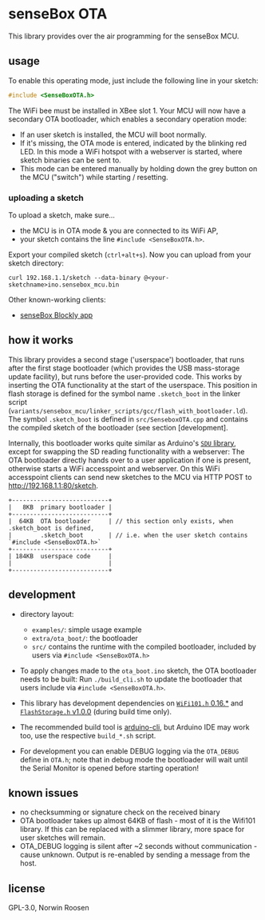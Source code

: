 # senseBox OTA
This library provides over the air programming for the senseBox MCU.

## usage
To enable this operating mode, just include the following line in your sketch:

```c
#include <SenseBoxOTA.h>
```

The WiFi bee must be installed in XBee slot 1.
Your MCU will now have a secondary OTA bootloader, which enables a secondary operation mode:

- If an user sketch is installed, the MCU will boot normally.
- If it's missing, the OTA mode is entered, indicated by the blinking red LED.
    In this mode a WiFi hotspot with a webserver is started, where sketch binaries can be sent to.
- This mode can be entered manually by holding down the grey button on the MCU ("switch") while starting / resetting.

### uploading a sketch
To upload a sketch, make sure...
- the MCU is in OTA mode & you are connected to its WiFi AP,
- your sketch contains the line `#include <SenseBoxOTA.h>`.

Export your compiled sketch (`ctrl+alt+s`). Now you can upload from your sketch directory:

```
curl 192.168.1.1/sketch --data-binary @<your-sketchname>ino.sensebox_mcu.bin
```

Other known-working clients:
- [senseBox Blockly app](https://github.com/sensebox/blockly-app)

## how it works

This library provides a second stage ('userspace') bootloader, that runs after the first stage bootloader (which provides the USB mass-storage update facility), but runs before the user-provided code.
This works by inserting the OTA functionality at the start of the userspace.
This position in flash storage is defined for the symbol name `.sketch_boot` in the linker script (`variants/sensebox_mcu/linker_scripts/gcc/flash_with_bootloader.ld`).
The symbol `.sketch_boot` is defined in `src/SenseboxOTA.cpp` and contains the compiled sketch of the bootloader (see section [development].

Internally, this bootloader works quite similar as Arduino's [`SDU` library][sdu], except for swapping the SD reading functionality with a webserver:
The OTA bootloader directly hands over to a user application if one is present, otherwise starts a WiFi accesspoint and webserver.
On this WiFi accesspoint clients can send new sketches to the MCU via HTTP POST to http://192.168.1.1:80/sketch.

```
+---------------------------+
|   8KB  primary bootloader |
+---------------------------+
|  64KB  OTA bootloader     | // this section only exists, when .sketch_boot is defined,
|        .sketch_boot       | // i.e. when the user sketch contains `#include <SenseBoxOTA.h>` 
+---------------------------+
| 184KB  userspace code     |
|                           |
+---------------------------+
```

## development
- directory layout:
  - `examples/`: simple usage example
  - `extra/ota_boot/`: the bootloader
  - `src/` contains the runtime with the compiled bootloader, included by users via `#include <SenseBoxOTA.h>`

- To apply changes made to the `ota_boot.ino` sketch, the OTA bootloader needs to be built:
    Run `./build_cli.sh` to update the bootloader that users include via `#include <SenseBoxOTA.h>`.

- This library has development dependencies on [`WiFi101.h` 0.16.*][libwifi] and [`FlashStorage.h` v1.0.0][libflash] (during build time only).

- The recommended build tool is [arduino-cli][cli], but Arduino IDE may work too, use the respective `build_*.sh` script.

- For development you can enable DEBUG logging via the `OTA_DEBUG` define in `OTA.h`;
    note that in debug mode the bootloader will wait until the Serial Monitor is opened before starting operation!

## known issues
- no checksumming or signature check on the received binary
- OTA bootloader takes up almost 64KB of flash - most of it is the Wifi101 library.
    If this can be replaced  with a slimmer library, more space for user sketches will remain.
- OTA_DEBUG logging is silent after ~2 seconds without communication - cause unknown.
    Output is re-enabled by sending a message from the host.

## license
GPL-3.0, Norwin Roosen

[sdu]: https://github.com/arduino/ArduinoCore-samd/tree/master/libraries/SDU
[cli]: https://github.com/arduino/arduino-cli
[libwifi]: https://github.com/arduino-libraries/WiFi101
[libflash]: https://github.com/cmaglie/FlashStorage

